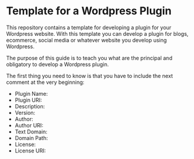 # Template for a Wordpress Plugin

This repository contains a template for developing a plugin for your Wordpress website. With this template you can develop a plugin for blogs, ecommerce, social media or whatever website you develop using Wordpress.

The purpose of this guide is to teach you what are the principal and obligatory to develop a Wordpress plugin.

The first thing you need to know is that you have to include the next comment at the very beginning:



   * Plugin Name:
   * Plugin URI:
   * Description:
   * Version:
   * Author:
   * Author URI:
   * Text Domain:
   * Domain Path:
   * License:
   * License URI:

